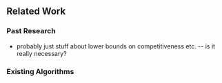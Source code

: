 ## Related Work

### Past Research

- probably just stuff about lower bounds on competitiveness etc. -- is it really 
  necessary?

### Existing Algorithms
